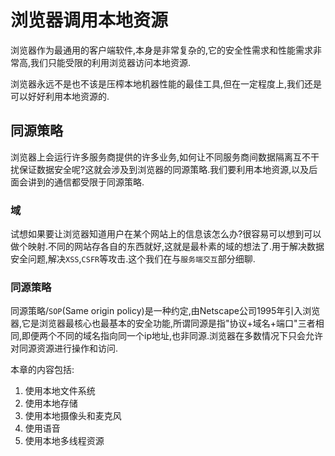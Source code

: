 # 浏览器调用本地资源

浏览器作为最通用的客户端软件,本身是非常复杂的,它的安全性需求和性能需求非常高,我们只能受限的利用浏览器访问本地资源.

浏览器永远不是也不该是压榨本地机器性能的最佳工具,但在一定程度上,我们还是可以好好利用本地资源的.

## 同源策略

浏览器上会运行许多服务商提供的许多业务,如何让不同服务商间数据隔离互不干扰保证数据安全呢?这就会涉及到浏览器的同源策略.我们要利用本地资源,以及后面会讲到的通信都受限于同源策略.

### 域

试想如果要让浏览器知道用户在某个网站上的信息该怎么办?很容易可以想到可以做个映射.不同的网站存各自的东西就好,这就是最朴素的域的想法了.用于解决数据安全问题,解决`XSS`,`CSFR`等攻击.这个我们在与`服务端交互`部分细聊.

### 同源策略

同源策略/`SOP`(Same origin policy)是一种约定,由Netscape公司1995年引入浏览器,它是浏览器最核心也最基本的安全功能,所谓同源是指"协议+域名+端口"三者相同,即便两个不同的域名指向同一个ip地址,也非同源.浏览器在多数情况下只会允许对同源资源进行操作和访问.

本章的内容包括:

1. 使用本地文件系统
2. 使用本地存储
3. 使用本地摄像头和麦克风
4. 使用语音
5. 使用本地多线程资源
<!-- 6. 使用本地GPU计算资源 -->
<!-- 6. 使用字节码加快运行速度 -->